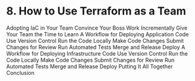 # 8. How to Use Terraform as a Team

Adopting IaC in Your Team
Convince Your Boss
Work Incrementally
Give Your Team the Time to Learn
A Workflow for Deploying Application Code
Use Version Control
Run the Code Locally
Make Code Changes
Submit Changes for Review
Run Automated Tests
Merge and Release
Deploy
A Workflow for Deploying Infrastructure Code
Use Version Control
Run the Code Locally
Make Code Changes
Submit Changes for Review
Run Automated Tests
Merge and Release
Deploy
Putting It All Together
Conclusion
